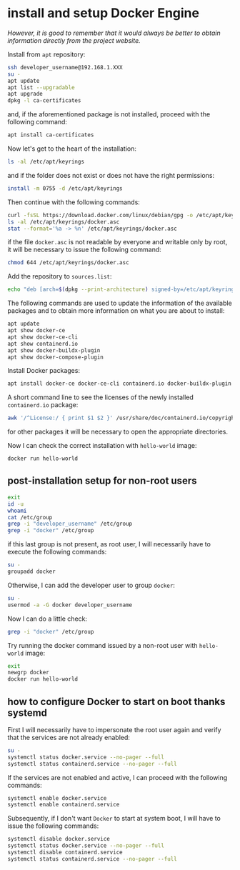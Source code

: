 # install and setup Docker Engine

*However, it is good to remember that it would always be better to obtain information directly from the project website.*

Install from `apt` repository:

```bash
ssh developer_username@192.168.1.XXX
su -
apt update
apt list --upgradable
apt upgrade
dpkg -l ca-certificates
```

and, if the aforementioned package is not installed, proceed with the following command:

```bash
apt install ca-certificates
```

Now let's get to the heart of the installation:

```bash
ls -al /etc/apt/keyrings
```

and if the folder does not exist or does not have the right permissions:

```bash
install -m 0755 -d /etc/apt/keyrings
```

Then continue with the following commands:

```bash
curl -fsSL https://download.docker.com/linux/debian/gpg -o /etc/apt/keyrings/docker.asc
ls -al /etc/apt/keyrings/docker.asc
stat --format='%a -> %n' /etc/apt/keyrings/docker.asc
```

if the file `docker.asc` is not readable by everyone and writable only by root, it will be necessary to issue the following command:

```bash
chmod 644 /etc/apt/keyrings/docker.asc
```

Add the repository to `sources.list`:

```bash
echo "deb [arch=$(dpkg --print-architecture) signed-by=/etc/apt/keyrings/docker.asc] https://download.docker.com/linux/debian $(. /etc/os-release && echo "$VERSION_CODENAME") stable" | tee /etc/apt/sources.list.d/docker.list > /dev/null
```

The following commands are used to update the information of the available packages and to obtain more information on what you are about to install:

```bash
apt update
apt show docker-ce
apt show docker-ce-cli
apt show containerd.io
apt show docker-buildx-plugin
apt show docker-compose-plugin
```

Install Docker packages:

```bash
apt install docker-ce docker-ce-cli containerd.io docker-buildx-plugin docker-compose-plugin
```

A short command line to see the licenses of the newly installed `containerd.io` package:

```bash
awk '/^License:/ { print $1 $2 }' /usr/share/doc/containerd.io/copyright
```

for other packages it will be necessary to open the appropriate directories.

Now I can check the correct installation with `hello-world` image:

```bash
docker run hello-world
```

## post-installation setup for non-root users

```bash
exit
id -u
whoami
cat /etc/group
grep -i "developer_username" /etc/group
grep -i "docker" /etc/group
```

if this last group is not present, as root user, I will necessarily have to execute the following commands:

```bash
su -
groupadd docker
```

Otherwise, I can add the developer user to group `docker`:

```bash
su -
usermod -a -G docker developer_username
```

Now I can do a little check:

```bash
grep -i "docker" /etc/group
```

Try running the docker command issued by a non-root user with `hello-world` image:

```bash
exit
newgrp docker
docker run hello-world
```

## how to configure Docker to start on boot thanks systemd

First I will necessarily have to impersonate the root user again and verify that the services are not already enabled:

```bash
su -
systemctl status docker.service --no-pager --full
systemctl status containerd.service --no-pager --full
```

If the services are not enabled and active, I can proceed with the following commands:

```bash
systemctl enable docker.service
systemctl enable containerd.service
```

Subsequently, if I don't want `Docker` to start at system boot, I will have to issue the following commands:

```bash
systemctl disable docker.service
systemctl status docker.service --no-pager --full
systemctl disable containerd.service
systemctl status containerd.service --no-pager --full
```
